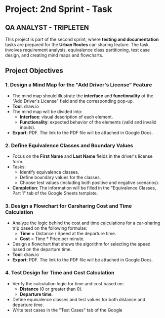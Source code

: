 # Project: 2nd Sprint - Task

## QA ANALYST - TRIPLETEN

This project is part of the second sprint, where **testing and documentation** tasks are prepared for the **Urban Routes** car-sharing feature. The task involves requirement analysis, equivalence class partitioning, test case design, and creating mind maps and flowcharts.

## Project Objectives

### 1. Design a Mind Map for the "Add Driver's License" Feature
- The mind map should illustrate the **interface** and **functionality** of the "Add Driver's License" field and the corresponding pop-up.
- **Tool**: draw.io
- The mind map will be divided into:
  - **Interface**: visual description of each element.
  - **Functionality**: expected behavior of the elements (valid and invalid inputs).
- **Export**: PDF. The link to the PDF file will be attached in Google Docs.

### 2. Define Equivalence Classes and Boundary Values
- Focus on the **First Name** and **Last Name** fields in the driver's license form.
- Tasks:
  - Identify equivalence classes.
  - Define boundary values for the classes.
  - Choose test values (including both positive and negative scenarios).
- **Completion**: The information will be filled in the "Equivalence Classes, Part 1" tab of the Google Sheets template.

### 3. Design a Flowchart for Carsharing Cost and Time Calculation
- Analyze the logic behind the cost and time calculations for a car-sharing trip based on the following formulas:
  - **Time** = Distance / Speed at the departure time.
  - **Cost** = Time * Price per minute.
- Design a flowchart that shows the algorithm for selecting the speed based on the departure time.
- **Tool**: draw.io
- **Export**: PDF. The link to the PDF file will be attached in Google Docs.

### 4. Test Design for Time and Cost Calculation
- Verify the calculation logic for time and cost based on:
  - **Distance** (0 or greater than 0).
  - **Departure time**.
- Define equivalence classes and test values for both distance and departure time.
- Write test cases in the "Test Cases" tab of the Google